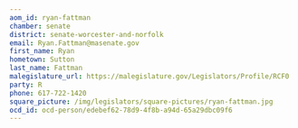 ```yaml
---
aom_id: ryan-fattman
chamber: senate
district: senate-worcester-and-norfolk
email: Ryan.Fattman@masenate.gov
first_name: Ryan
hometown: Sutton
last_name: Fattman
malegislature_url: https://malegislature.gov/Legislators/Profile/RCF0
party: R
phone: 617-722-1420
square_picture: /img/legislators/square-pictures/ryan-fattman.jpg
ocd_id: ocd-person/edebef62-78d9-4f8b-a94d-65a29dbc09f6
---
```

